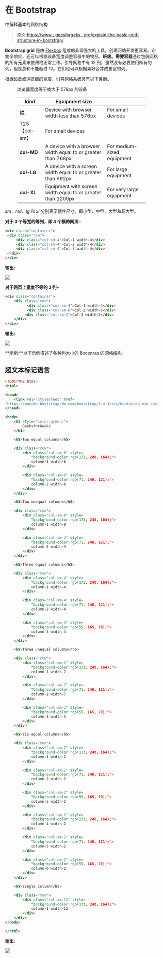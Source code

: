 # 在 Bootstrap

中解释基本的网格结构

> 原文:[https://www . geesforgeks . org/explain-the-basic-grid-structure-in-bootstrap/](https://www.geeksforgeeks.org/explain-the-basic-grid-structure-in-bootstrap/)

**Bootstrap grid** 是由 [Flexbox](https://www.geeksforgeeks.org/css-flexbox-and-its-properties/) 组成的非常强大的工具，创建网站开发更容易。它完全响应，还可以根据设备宽度调整容器中的物品。**班级。需要容器**通过包装网格的所有元素来使网格正常工作。引导网格中有 12 列，虽然没有必要使用所有的列，但是总和不能超过 12。它们也可以根据喜好合并成更宽的列。

根据设备或浏览器的宽度，引导网格系统具有以下类别。

<figure class="table">浏览器宽度等于或大于 576px 的设备

| kind | Equipment size |  |
| --- | --- | --- |
| **栏** | Device with browser width less than 576px | For small devices |
| T25【col-sm】 | For small devices |
| **col-MD** | A device with a browser width equal to or greater than 768px. | For medium-sized equipment |
| **col-LG** | A device with a screen width equal to or greater than 992px. | For large equipment |
| **col-XL** | Equipment with screen width equal to or greater than 1200px | For very large equipment |

</figure>

*sm、md、lg* 和 *xl* 分别表示器件尺寸，即小型、中型、大型和超大型。

**对于 3 个等宽的等列，即 4 个横跨网页–**

```html
<div class="container">
 <div class="row">
     <div class="col-sm-4">Col-1 width-4</div>
     <div class="col-sm-4">Col-2 width-4</div>
     <div class="col-sm-4">Col-3 width-4</div>
 </div>
</div>
```

**输出:**

![](img/7ecc08e0b43085b407128800e49f284a.png)

**对于网页上宽度不等的 3 列–**

```html
<div class="container">
    <div class="row">
          <div class="col-sm-4">Col-1 width-4</div>
          <div class="col-sm-6">Col-2 width-6</div>
         <div class="col-sm-2">Col-3 width-2</div>
    </div>
</div>
```

**输出:**

![](img/d39866e30bc11968051cc3ebb647423d.png)

**示例:**以下示例描述了各种列大小的 Bootstrap 的网格结构。

## 超文本标记语言

```html
<!DOCTYPE html>
<html>

<head>
    <link rel="stylesheet" href=
"https://maxcdn.bootstrapcdn.com/bootstrap/3.4.1/css/bootstrap.min.css">
</head>

<body>
    <h1 style="color:green;">
        GeeksforGeeks
    </h1>

    <h5>Two equal columns</h5>

    <div class="row">
        <div class="col-sm-6" style=
            "background-color:rgb(173, 248, 164);">
            column-1 width-6
        </div>

        <div class="col-sm-6" style=
            "background-color:rgb(71, 240, 121);">
            column-2 width-6
        </div>
    </div>

    <h5>Two unequal columns</h5>

    <div class="row">
        <div class="col-sm-8" style=
            "background-color:rgb(173, 248, 164);">
            column-1 width-8
        </div>

        <div class="col-sm-4" style=
            "background-color:rgb(71, 240, 121);">
            column-2 width-4
        </div>
    </div>

    <h5>Three equal columns</h5>

    <div class="row">
        <div class="col-sm-4" style=
            "background-color:rgb(173, 248, 164);">
            column-1 width-4
        </div>

        <div class="col-sm-4" style=
            "background-color:rgb(71, 240, 121);">
            column-2 width-4
        </div>

        <div class="col-sm-4" style=
            "background-color:rgb(55, 165, 70);">
            column-3 width-4
        </div>
    </div>

    <h5>Three unequal columns</h5>

    <div class="row">
        <div class="col-sm-2" style=
            "background-color:rgb(173, 248, 164);">
            column-1 width-2
        </div>

        <div class="col-sm-7" style=
            "background-color:rgb(71, 240, 121);">
            column-2 width-7
        </div>

        <div class="col-sm-3" style=
            "background-color:rgb(55, 165, 70);">
            column-3 width-3
        </div>
    </div>

    <h5>six equal columns</h5>

    <div class="row">
        <div class="col-sm-2" style=
            "background-color:rgb(173, 248, 164);">
            column-1 width-2
        </div>

        <div class="col-sm-2" style=
            "background-color:rgb(71, 240, 121);">
            column-2 width-2
        </div>

        <div class="col-sm-2" style=
            "background-color:rgb(55, 165, 70);">
            column-3 width-2
        </div>

        <div class="col-sm-2" style=
            "background-color:rgb(173, 248, 164);">
            column-4 width-2
        </div>

        <div class="col-sm-2" style=
            "background-color:rgb(71, 240, 121);">
            column-5 width-2
        </div>

        <div class="col-sm-2" style=
            "background-color:rgb(55, 165, 70);">
            column-6 width-2
        </div>
    </div>

    <h5>single column</h5>

    <div class="row">
        <div class="col-sm-12" style=
            "background-color:rgb(173, 248, 164);">
            column-1 width-12
        </div>
    </div>
</body>

</html>
```

**输出:**

![](img/3699fa287a410b56e8c3eadc9bf4af60.png)